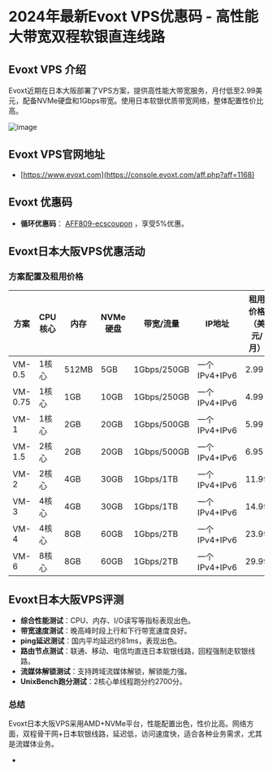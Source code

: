 # 2024年最新Evoxt VPS优惠码 - 高性能大带宽双程软银直连线路

## Evoxt VPS 介绍
Evoxt近期在日本大阪部署了VPS方案，提供高性能大带宽服务，月付低至2.99美元，配备NVMe硬盘和1Gbps带宽。使用日本软银优质带宽网络，整体配置性价比高。

![image](https://github.com/husmitirejuv/Evoxt/assets/167596619/c1bd522f-35fa-4088-9f09-5a15a91885cf)

## Evoxt VPS官网地址
- [https://www.evoxt.com](https://console.evoxt.com/aff.php?aff=1168)

## Evoxt 优惠码
- **循环优惠码**： [AFF809-ecscoupon](https://console.evoxt.com/aff.php?aff=1168) ，享受5%优惠。

## Evoxt日本大阪VPS优惠活动

### 方案配置及租用价格

| 方案 | CPU核心 | 内存 | NVMe硬盘 | 带宽/流量 | IP地址 | 租用价格（美元/月） | 购买地址 |
| ---- | ------- | ---- | -------- | ---------- | ------ | ------------------ | ------- |
| VM-0.5 | 1核心 | 512MB | 5GB | 1Gbps/250GB | 一个IPv4+IPv6 | 2.99 | [购买](https://console.evoxt.com/aff.php?aff=1168) |
| VM-0.75 | 1核心 | 1GB | 10GB | 1Gbps/250GB | 一个IPv4+IPv6 | 4.99 | [购买](https://console.evoxt.com/aff.php?aff=1168) |
| VM-1 | 1核心 | 2GB | 20GB | 1Gbps/500GB | 一个IPv4+IPv6 | 5.99 | [购买](https://console.evoxt.com/aff.php?aff=1168) |
| VM-1.5 | 2核心 | 2GB | 20GB | 1Gbps/500GB | 一个IPv4+IPv6 | 6.95 | [购买](https://console.evoxt.com/aff.php?aff=1168) |
| VM-2 | 2核心 | 4GB | 30GB | 1Gbps/1TB | 一个IPv4+IPv6 | 11.99 | [购买](https://console.evoxt.com/aff.php?aff=1168) |
| VM-3 | 4核心 | 4GB | 30GB | 1Gbps/1TB | 一个IPv4+IPv6 | 14.99 | [购买](https://console.evoxt.com/aff.php?aff=1168) |
| VM-4 | 4核心 | 8GB | 60GB | 1Gbps/2TB | 一个IPv4+IPv6 | 23.99 | [购买](https://console.evoxt.com/aff.php?aff=1168) |
| VM-6 | 8核心 | 8GB | 60GB | 1Gbps/2TB | 一个IPv4+IPv6 | 29.99 | [购买](https://console.evoxt.com/aff.php?aff=1168) |

## Evoxt日本大阪VPS评测
- **综合性能测试**：CPU、内存、I/O读写等指标表现出色。
- **带宽速度测试**：晚高峰时段上行和下行带宽速度良好。
- **ping延迟测试**：国内平均延迟约81ms，表现出色。
- **路由节点测试**：联通、移动、电信均直连日本软银线路，回程强制走软银线路。
- **流媒体解锁测试**：支持跨域流媒体解锁，解锁能力强。
- **UnixBench跑分测试**：2核心单线程跑分约2700分。

### 总结
Evoxt日本大阪VPS采用AMD+NVMe平台，性能配置出色，性价比高。网络方面，双程骨干网+日本软银线路，延迟低，访问速度快，适合各种业务需求，尤其是流媒体业务。

*
